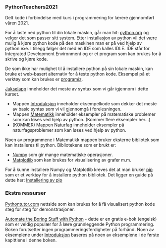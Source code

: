 ### PythonTeachers2021
Delt kode i forbindelse med kurs i programmering for lærere gjennomført våren 2021.

For å laste ned python til din lokale maskin, går man hit: [python.org](https://www.python.org/downloads/release/python-394/) og velger det som passer sitt system. Etter installasjon av python vil det være mulig å kjøre python kode på den maskinen man er på ved hjelp av python.exe. I tillegg følger det med en IDE som kalles IDLE. IDE står for Integrated Development Environment og er et program som kan brukes for å skrive og kjøre kode.

De som ikke har mulighet til å installere python på sin lokale maskin, kan bruke et web-basert alternativ for å teste python kode. Eksempel på et verktøy som kan brukes er [programiz](https://www.programiz.com/python-programming/online-compiler/).

[Jukselapp](Jukselapp.md) inneholder det meste av syntax som vi går igjennom i dette kurset.

- Mappen [Introduksjon](Introduksjon) inneholder eksempelkode som dekker det meste av basic syntax som vi vil gjennomgå i forelesningen.
- Mappen [Matematikk](Matematikk) inneholder eksempler på matematiske problemer som kan løses ved hjelp av python. (Kommer flere eksempler her...)
- (KOMMER) Mappen [Naturfag](Naturfag) inneholder eksempler på naturfagsproblemer som kan løses ved hjelp av python.

Noen av programmene i Matematikk mappen bruker eksterne bibliotek som kan installeres til python. 
Bibliotekene som er brukt er:
- [Numpy](https://numpy.org/) som gir mange matematiske operasjoner.
- [Matplotlib](https://matplotlib.org/) som kan brukes for visualisering av grafer m.m.

For å kunne installere Numpy og Matplotlib kreves det at man bruker [pip](https://pypi.org/project/pip/) som er et verktøy for å installere python bibliotek. Det ligger en guide på dette her: [Installering av pip](pip.md)


### Ekstra ressurser
[Pythontutor.com](http://pythontutor.com/) nettside som kan brukes for å få visualisert python kode steg for steg for demonstrasjoner.

[Automate the Boring Stuff with Python](https://automatetheboringstuff.com/ "Automate the Boring Stuff with Python") - dette er en gratis e-bok (engelsk) som er veldig populær for å lære grunnleggende Python programmering. Boken forutsetter ingen programmeringsferdigheter på forhånd. Noen av eksemplene under [Introduksjon](Introduksjon) baseres på noen av eksemplene i de første kapittlene i denne boken.
